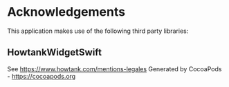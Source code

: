 # Acknowledgements
This application makes use of the following third party libraries:

## HowtankWidgetSwift

See https://www.howtank.com/mentions-legales
Generated by CocoaPods - https://cocoapods.org
